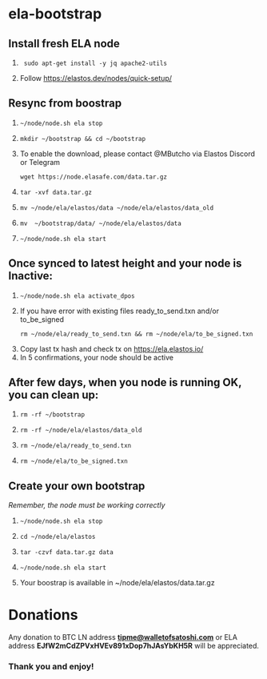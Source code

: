 # ela-bootstrap
## Install fresh ELA node
1. ```shell
    sudo apt-get install -y jq apache2-utils
    ```
2. Follow https://elastos.dev/nodes/quick-setup/

## Resync from boostrap
1. ```shell
   ~/node/node.sh ela stop
   ```
2. ```shell
   mkdir ~/bootstrap && cd ~/bootstrap
   ```
3. To enable the download, please contact @MButcho via Elastos Discord or Telegram
   ```shell
   wget https://node.elasafe.com/data.tar.gz
   ```
4. ```shell
   tar -xvf data.tar.gz
   ```
5. ```shell
   mv ~/node/ela/elastos/data ~/node/ela/elastos/data_old
   ```
6. ```shell
   mv  ~/bootstrap/data/ ~/node/ela/elastos/data
   ```
7. ```shell
   ~/node/node.sh ela start
   ```

## Once synced to latest height and your node is Inactive:
1. ```shell
   ~/node/node.sh ela activate_dpos
   ```
2. If you have error with existing files ready_to_send.txn and/or to_be_signed
    ```shell
    rm ~/node/ela/ready_to_send.txn && rm ~/node/ela/to_be_signed.txn
    ```
3. Copy last tx hash and check tx on https://ela.elastos.io/ 
4. In 5 confirmations, your node should be active

## After few days, when you node is running OK, you can clean up:
1. ```shell
   rm -rf ~/bootstrap
   ```
2. ```shell
   rm -rf ~/node/ela/elastos/data_old
   ```
3. ```shell
   rm ~/node/ela/ready_to_send.txn
   ```
4. ```shell
   rm ~/node/ela/to_be_signed.txn
   ```

## Create your own bootstrap

_Remember, the node must be working correctly_

1. ```shell
   ~/node/node.sh ela stop
   ```
2. ```shell
   cd ~/node/ela/elastos
   ```
3. ```shell
   tar -czvf data.tar.gz data
   ```
4. ```shell
   ~/node/node.sh ela start
   ```
5. Your boostrap is available in ~/node/ela/elastos/data.tar.gz

# Donations

Any donation to BTC LN address **tipme@walletofsatoshi.com** or ELA address **EJfW2mCdZPVxHVEv891xDop7hJAsYbKH5R** will be appreciated.

### Thank you and enjoy!